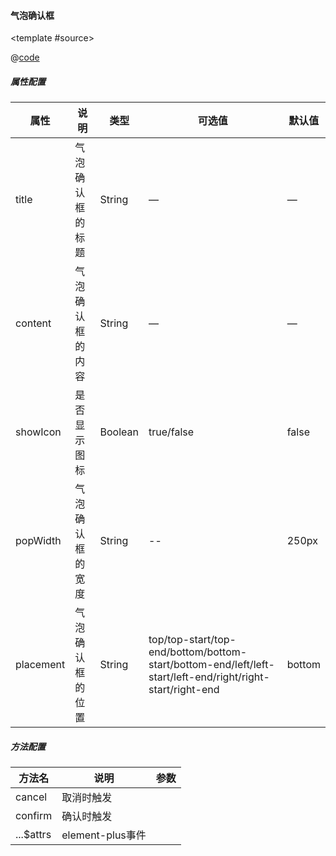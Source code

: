 #### 气泡确认框

<common-code-format>

  <template #source>
    <PC-ndPopconfirm-ndPopconfirm></PC-ndPopconfirm-ndPopconfirm>
  </template>

  @[code](../.vuepress/components/PC/ndPopconfirm/ndPopconfirm.vue)

</common-code-format>


##### 属性配置

|属性|说明|类型|可选值|默认值
|---|---|---|---|---
|title	|气泡确认框的标题   |String	|—	|—
|content	|气泡确认框的内容   |String	|—	|—
|showIcon	|是否显示图标   |Boolean	|true/false|false
|popWidth	|气泡确认框的宽度   |String	|--|250px
|placement	|气泡确认框的位置   |String	|top/top-start/top-end/bottom/bottom-start/bottom-end/left/left-start/left-end/right/right-start/right-end|bottom





##### 方法配置

| 方法名                      | 说明          | 参数         |
| --------------------------- | ------------- | ------------ |
| cancel     | 取消时触发  |      |
| confirm    | 确认时触发  |      |
| ...$attrs    | element-plus事件  |      |
